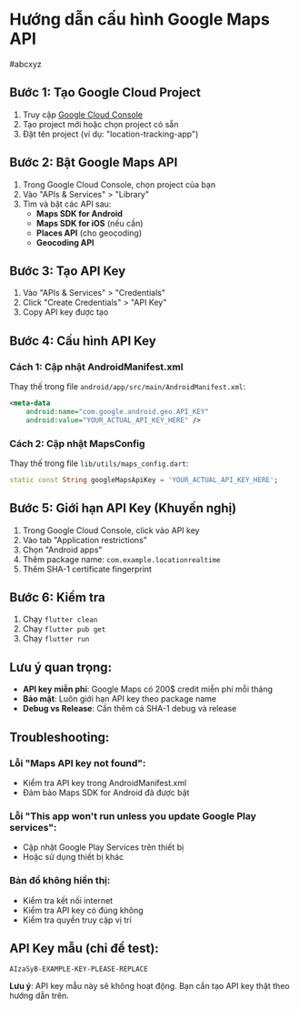 # Hướng dẫn cấu hình Google Maps API
#abcxyz


## Bước 1: Tạo Google Cloud Project

1. Truy cập [Google Cloud Console](https://console.cloud.google.com/)
2. Tạo project mới hoặc chọn project có sẵn
3. Đặt tên project (ví dụ: "location-tracking-app")

## Bước 2: Bật Google Maps API

1. Trong Google Cloud Console, chọn project của bạn
2. Vào "APIs & Services" > "Library"
3. Tìm và bật các API sau:
   - **Maps SDK for Android**
   - **Maps SDK for iOS** (nếu cần)
   - **Places API** (cho geocoding)
   - **Geocoding API**

## Bước 3: Tạo API Key

1. Vào "APIs & Services" > "Credentials"
2. Click "Create Credentials" > "API Key"
3. Copy API key được tạo

## Bước 4: Cấu hình API Key

### Cách 1: Cập nhật AndroidManifest.xml
Thay thế trong file `android/app/src/main/AndroidManifest.xml`:

```xml
<meta-data
    android:name="com.google.android.geo.API_KEY"
    android:value="YOUR_ACTUAL_API_KEY_HERE" />
```

### Cách 2: Cập nhật MapsConfig
Thay thế trong file `lib/utils/maps_config.dart`:

```dart
static const String googleMapsApiKey = 'YOUR_ACTUAL_API_KEY_HERE';
```

## Bước 5: Giới hạn API Key (Khuyến nghị)

1. Trong Google Cloud Console, click vào API key
2. Vào tab "Application restrictions"
3. Chọn "Android apps"
4. Thêm package name: `com.example.locationrealtime`
5. Thêm SHA-1 certificate fingerprint

## Bước 6: Kiểm tra

1. Chạy `flutter clean`
2. Chạy `flutter pub get`
3. Chạy `flutter run`

## Lưu ý quan trọng:

- **API key miễn phí**: Google Maps có 200$ credit miễn phí mỗi tháng
- **Bảo mật**: Luôn giới hạn API key theo package name
- **Debug vs Release**: Cần thêm cả SHA-1 debug và release

## Troubleshooting:

### Lỗi "Maps API key not found":
- Kiểm tra API key trong AndroidManifest.xml
- Đảm bảo Maps SDK for Android đã được bật

### Lỗi "This app won't run unless you update Google Play services":
- Cập nhật Google Play Services trên thiết bị
- Hoặc sử dụng thiết bị khác

### Bản đồ không hiển thị:
- Kiểm tra kết nối internet
- Kiểm tra API key có đúng không
- Kiểm tra quyền truy cập vị trí

## API Key mẫu (chỉ để test):
```
AIzaSyB-EXAMPLE-KEY-PLEASE-REPLACE
```

**Lưu ý**: API key mẫu này sẽ không hoạt động. Bạn cần tạo API key thật theo hướng dẫn trên. 